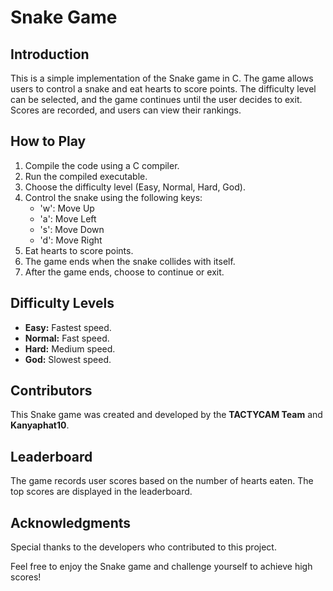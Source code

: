 # Snake Game

## Introduction
This is a simple implementation of the Snake game in C. The game allows users to control a snake and eat hearts to score points. The difficulty level can be selected, and the game continues until the user decides to exit. Scores are recorded, and users can view their rankings.

## How to Play
1. Compile the code using a C compiler.
2. Run the compiled executable.
3. Choose the difficulty level (Easy, Normal, Hard, God).
4. Control the snake using the following keys:
   - 'w': Move Up
   - 'a': Move Left
   - 's': Move Down
   - 'd': Move Right
5. Eat hearts to score points.
6. The game ends when the snake collides with itself.
7. After the game ends, choose to continue or exit.

## Difficulty Levels
- **Easy:** Fastest speed.
- **Normal:** Fast speed.
- **Hard:** Medium speed.
- **God:** Slowest speed.

## Contributors
This Snake game was created and developed by the **TACTYCAM Team** and **Kanyaphat10**.

## Leaderboard
The game records user scores based on the number of hearts eaten. The top scores are displayed in the leaderboard.

## Acknowledgments
Special thanks to the developers who contributed to this project.

Feel free to enjoy the Snake game and challenge yourself to achieve high scores!

